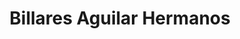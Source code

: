 ---
title: "Billares Aguilar Hermanos"
url: /alajuela/billares-aguilar-hermanos/
shop: Allgemein
---